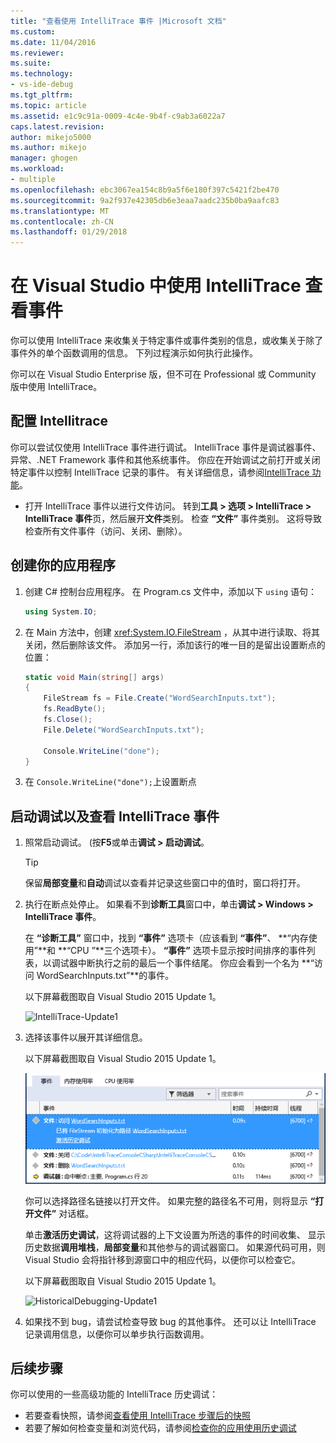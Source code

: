 ```yaml
---
title: "查看使用 IntelliTrace 事件 |Microsoft 文档"
ms.custom: 
ms.date: 11/04/2016
ms.reviewer: 
ms.suite: 
ms.technology:
- vs-ide-debug
ms.tgt_pltfrm: 
ms.topic: article
ms.assetid: e1c9c91a-0009-4c4e-9b4f-c9ab3a6022a7
caps.latest.revision: 
author: mikejo5000
ms.author: mikejo
manager: ghogen
ms.workload:
- multiple
ms.openlocfilehash: ebc3067ea154c8b9a5f6e180f397c5421f2be470
ms.sourcegitcommit: 9a2f937e42305db6e3eaa7aadc235b0ba9aafc83
ms.translationtype: MT
ms.contentlocale: zh-CN
ms.lasthandoff: 01/29/2018
---
```

# <a name="view-events-with-intellitrace-in-visual-studio"></a>在 Visual Studio 中使用 IntelliTrace 查看事件
你可以使用 IntelliTrace 来收集关于特定事件或事件类别的信息，或收集关于除了事件外的单个函数调用的信息。 下列过程演示如何执行此操作。  
  
 你可以在 Visual Studio Enterprise 版，但不可在 Professional 或 Community 版中使用 IntelliTrace。  
  
##  <a name="GettingStarted"></a>配置 Intellitrace  
 你可以尝试仅使用 IntelliTrace 事件进行调试。 IntelliTrace 事件是调试器事件、异常、.NET Framework 事件和其他系统事件。 你应在开始调试之前打开或关闭特定事件以控制 IntelliTrace 记录的事件。 有关详细信息，请参阅[IntelliTrace 功能](../debugger/intellitrace-features.md)。  
  
 - 打开 IntelliTrace 事件以进行文件访问。 转到**工具 > 选项 > IntelliTrace > IntelliTrace 事件**页，然后展开**文件**类别。 检查 **“文件”** 事件类别。 这将导致检查所有文件事件（访问、关闭、删除）。

## <a name="create-your-app"></a>创建你的应用程序
  
1.  创建 C# 控制台应用程序。 在 Program.cs 文件中，添加以下 `using` 语句：  
  
    ```csharp  
    using System.IO;  
    ```  
  
2.  在 Main 方法中，创建 <xref:System.IO.FileStream> ，从其中进行读取、将其关闭，然后删除该文件。 添加另一行，添加该行的唯一目的是留出设置断点的位置：  
  
    ```csharp  
    static void Main(string[] args)  
    {  
        FileStream fs = File.Create("WordSearchInputs.txt");  
        fs.ReadByte();  
        fs.Close();  
        File.Delete("WordSearchInputs.txt");  
  
        Console.WriteLine("done");  
    }  
    ```  
  
3.  在 `Console.WriteLine("done");`上设置断点  

## <a name="start-debugging-and-view-intellitrace-events"></a>启动调试以及查看 IntelliTrace 事件
  
1.  照常启动调试。 (按**F5**或单击**调试 > 启动调试**。  
  
    > [!TIP]
    >  保留**局部变量**和**自动**调试以查看并记录这些窗口中的值时，窗口将打开。  
  
2.  执行在断点处停止。 如果看不到**诊断工具**窗口中，单击**调试 > Windows > IntelliTrace 事件**。  
  
     在 **“诊断工具”** 窗口中，找到 **“事件”** 选项卡（应该看到 **“事件”**、 **“内存使用”**和 **“CPU ”**三个选项卡）。 **“事件”** 选项卡显示按时间排序的事件列表，以调试器中断执行之前的最后一个事件结尾。 你应会看到一个名为 **“访问 WordSearchInputs.txt”**的事件。  
  
     以下屏幕截图取自 Visual Studio 2015 Update 1。  
  
     ![IntelliTrace&#45;Update1](../debugger/media/intellitrace-update1.png "IntelliTrace-Update1")  
  
3.  选择该事件以展开其详细信息。  
  
     以下屏幕截图取自 Visual Studio 2015 Update 1。  
  
     ![IntelliTraceUpdate1&#45;SingleEvent](../debugger/media/intellitraceupdate1-singleevent.png "IntelliTraceUpdate1-SingleEvent")  
  
     你可以选择路径名链接以打开文件。 如果完整的路径名不可用，则将显示 **“打开文件”** 对话框。  
  
     单击**激活历史调试**，这将调试器的上下文设置为所选的事件的时间收集、 显示历史数据**调用堆栈**，**局部变量**和其他参与的调试器窗口。 如果源代码可用，则 Visual Studio 会将指针移到源窗口中的相应代码，以便你可以检查它。  
  
     以下屏幕截图取自 Visual Studio 2015 Update 1。  
  
     ![HistoricalDebugging&#45;Update1](../debugger/media/historicaldebugging-update1.png "HistoricalDebugging-Update1")  
  
4.  如果找不到 bug，请尝试检查导致 bug 的其他事件。 还可以让 IntelliTrace 记录调用信息，以便你可以单步执行函数调用。 
  
## <a name="next-steps"></a>后续步骤

你可以使用的一些高级功能的 IntelliTrace 历史调试：

 - 若要查看快照，请参阅[查看使用 IntelliTrace 步骤后的快照](../debugger/how-to-use-intellitrace-step-back.md)
 - 若要了解如何检查变量和浏览代码，请参阅[检查你的应用使用历史调试](../debugger/historical-debugging-inspect-app.md)
